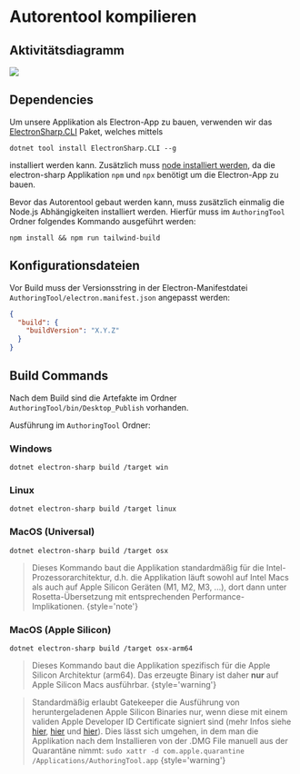 # Autorentool kompilieren


## Aktivitätsdiagramm
![](image-AuthoringTool-Buildprozess.png)

## Dependencies
Um unsere Applikation als Electron-App zu bauen, verwenden wir das [ElectronSharp.CLI](https://www.nuget.org/packages/ElectronSharp.CLI/)
Paket, welches mittels
```Shell
dotnet tool install ElectronSharp.CLI --g
```
installiert werden kann. Zusätzlich muss [node installiert werden](https://docs.npmjs.com/downloading-and-installing-node-js-and-npm),
da die electron-sharp Applikation `npm` und `npx` benötigt um die Electron-App zu bauen.

Bevor das Autorentool gebaut werden kann, muss zusätzlich einmalig die Node.js Abhängigkeiten installiert werden.
Hierfür muss im `AuthoringTool` Ordner folgendes Kommando ausgeführt werden:
```Shell
npm install && npm run tailwind-build
```

## Konfigurationsdateien
Vor Build muss der Versionsstring in der Electron-Manifestdatei `AuthoringTool/electron.manifest.json` angepasst werden:
```json
{
  "build": {
    "buildVersion": "X.Y.Z"
  }
}
```


## Build Commands
Nach dem Build sind die Artefakte im Ordner `AuthoringTool/bin/Desktop_Publish` vorhanden.

Ausführung im `AuthoringTool` Ordner:
### Windows
```Shell
dotnet electron-sharp build /target win
```
### Linux
```Shell
dotnet electron-sharp build /target linux
```
### MacOS (Universal)
```Shell
dotnet electron-sharp build /target osx
```
> Dieses Kommando baut die Applikation standardmäßig für die Intel-Prozessorarchitektur, d.h. die Applikation läuft
> sowohl auf Intel Macs als auch auf Apple Silicon Geräten (M1, M2, M3, ...),
> dort dann unter Rosetta-Übersetzung mit entsprechenden Performance-Implikationen.
{style='note'}
### MacOS (Apple Silicon)
```Shell
dotnet electron-sharp build /target osx-arm64
```
> Dieses Kommando baut die Applikation spezifisch für die Apple Silicon Architektur (arm64). Das erzeugte Binary ist daher
> **nur** auf Apple Silicon Macs ausführbar.
{style='warning'}

> Standardmäßig erlaubt Gatekeeper die Ausführung von heruntergeladenen Apple Silicon Binaries nur, wenn diese mit einem
> validen Apple Developer ID Certificate signiert sind
> (mehr Infos siehe [hier](https://www.electronjs.org/docs/latest/tutorial/code-signing),
> [hier](https://www.electron.build/code-signing.html#how-to-export-certificate-on-macos) und
> [hier](https://discussions.apple.com/thread/253714860?sortBy=best)).
> Dies lässt sich umgehen, in dem man die Applikation nach dem Installieren von der .DMG File manuell aus der Quarantäne nimmt:
> `sudo xattr -d com.apple.quarantine /Applications/AuthoringTool.app`
{style='warning'}

